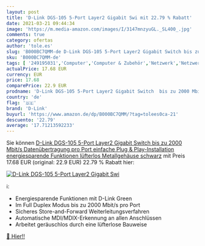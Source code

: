 ```yaml
---
layout: post
title: 'D-Link DGS-105 5-Port Layer2 Gigabit Swi mit 22.79 % Rabatt'
date: 2021-03-21 09:44:34
image: 'https://m.media-amazon.com/images/I/3147mnzyuGL._SL400_.jpg'
comments: true
category: ofertas
author: 'tole.es'
slug: 'B000BC7QMM-de D-Link DGS-105 5-Port Layer2 Gigabit Switch bis zu 2000...'
sku: 'B000BC7QMM-de'
tags: [ '249195031','Computer','Computer & Zubehör','Netzwerk','Netzwerk-Switches','Netzwerkgeräte','Produkte','d-link', ]
actualPrice: 17.68 EUR
currency: EUR
price: 17.68
comparePrice: 22.9 EUR
prodname: 'D-Link DGS-105 5-Port Layer2 Gigabit Switch  bis zu 2000 Mbit/s Datenübertragung pro Port  einfache Plug & Play-Installation  energiesparende Funktionen  lüfterlos  Metallgehäuse  schwarz'
country: 'de'
flag: '🇩🇪'
brand: 'D-Link'
buyurl: 'https://www.amazon.de/dp/B000BC7QMM/?tag=tolees0ca-21'
descuento: '22.79'
average: '17.71213592233'
---
```


Sie können [D-Link DGS-105 5-Port Layer2 Gigabit Switch  bis zu 2000 Mbit/s Datenübertragung pro Port  einfache Plug & Play-Installation  energiesparende Funktionen  lüfterlos  Metallgehäuse  schwarz](https://www.amazon.de/dp/B000BC7QMM/?tag=tolees0ca-21) mit Preis 17.68 EUR (original: 22.9 EUR) 22.79 % Rabatt hier:

[![D-Link DGS-105 5-Port Layer2 Gigabit Swi](https://m.media-amazon.com/images/I/3147mnzyuGL._SL400_.jpg)](https://www.amazon.de/dp/B000BC7QMM/?tag=tolees0ca-21)

ℹ️:

- Energiesparende Funktionen mit D-Link Green
- Im Full Duplex Modus bis zu 2000 Mbit/s pro Port
- Sicheres Store-and-Forward Weiterleitungsverfahren
- Automatische MDI/MDIX-Erkennung an allen Anschlüssen
- Arbeitet geräuschlos durch eine lüfterlose Bauweise

[🛒 Hier!!](https://www.amazon.de/dp/B000BC7QMM/?tag=tolees0ca-21)
